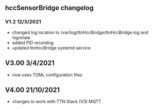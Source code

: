 ## hccSensorBridge changelog ##

### V1.2 12/3/2021 ###

- changed log location to /var/log/ttnHccBridge/ttnHccBridge.log and logrotate
- added PID recording
- updated ttnHccBridge systemd service

## V3.00 3/4/2021

 - now uses TOML configuration files

## V4.00 21/10/2021

 - changes to work with TTN Stack (V3) MQTT